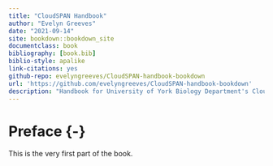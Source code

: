 ```yaml
--- 
title: "CloudSPAN Handbook"
author: "Evelyn Greeves"
date: "2021-09-14"
site: bookdown::bookdown_site
documentclass: book
bibliography: [book.bib]
biblio-style: apalike
link-citations: yes
github-repo: evelyngreeves/CloudSPAN-handbook-bookdown
url: 'https://github.com/evelyngreeves/CloudSPAN-handbook-bookdown'
description: "Handbook for University of York Biology Department's CloudSPAN project."
---
```


# Preface {-}

This is the very first part of the book.
